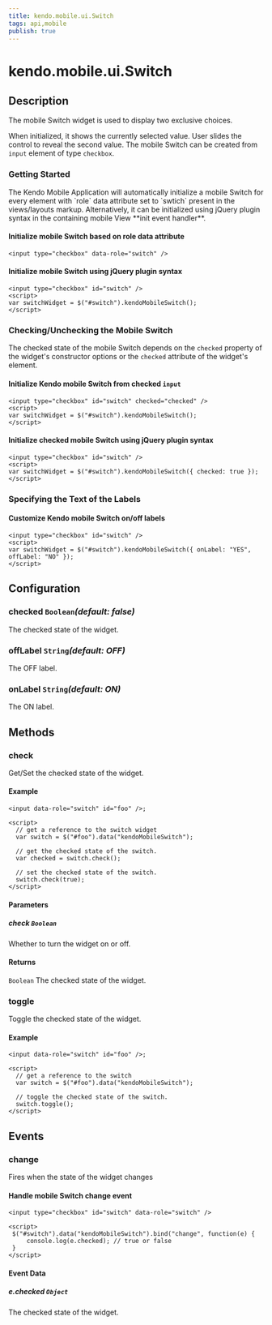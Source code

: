 ```yaml
---
title: kendo.mobile.ui.Switch
tags: api,mobile
publish: true
---
```


# kendo.mobile.ui.Switch

## Description



The mobile Switch widget is used to display two exclusive choices.

When initialized, it shows the currently selected value. User slides the control to reveal the second value.
The mobile Switch can be created from `input` element of type `checkbox`.

### Getting Started


<p> The Kendo Mobile Application will automatically initialize a mobile Switch for every element with `role` data attribute set to `swtich` present in the views/layouts markup.
Alternatively, it can be initialized using jQuery plugin syntax in the containing mobile View **init event handler**.

#### Initialize mobile Switch based on role data attribute

    <input type="checkbox" data-role="switch" />

#### Initialize mobile Switch using jQuery plugin syntax

    <input type="checkbox" id="switch" />
    <script>
    var switchWidget = $("#switch").kendoMobileSwitch();
    </script>

### Checking/Unchecking the Mobile Switch

The checked state of the mobile Switch depends on the `checked` property of the widget's constructor options
or the `checked` attribute of the widget's element.

#### Initialize Kendo mobile Switch from checked `input`

    <input type="checkbox" id="switch" checked="checked" />
    <script>
    var switchWidget = $("#switch").kendoMobileSwitch();
    </script>

#### Initialize checked mobile Switch using jQuery plugin syntax

    <input type="checkbox" id="switch" />
    <script>
    var switchWidget = $("#switch").kendoMobileSwitch({ checked: true });
    </script>

### Specifying the Text of the Labels

#### Customize Kendo mobile Switch on/off labels

    <input type="checkbox" id="switch" />
    <script>
    var switchWidget = $("#switch").kendoMobileSwitch({ onLabel: "YES", offLabel: "NO" });
    </script>

## Configuration

### checked `Boolean`*(default: false)*

 The checked state of the widget.

### offLabel `String`*(default: OFF)*

 The OFF label.

### onLabel `String`*(default: ON)*

 The ON label.

## Methods

### check

Get/Set the checked state of the widget.

#### Example

    <input data-role="switch" id="foo" />;
    
    <script>
      // get a reference to the switch widget
      var switch = $("#foo").data("kendoMobileSwitch");
    
      // get the checked state of the switch.
      var checked = switch.check();
    
      // set the checked state of the switch.
      switch.check(true);
    </script>

#### Parameters

##### check `Boolean`

Whether to turn the widget on or off.

#### Returns

`Boolean` The checked state of the widget.

### toggle

Toggle the checked state of the widget.

#### Example

    <input data-role="switch" id="foo" />;
    
    <script>
      // get a reference to the switch
      var switch = $("#foo").data("kendoMobileSwitch");
    
      // toggle the checked state of the switch.
      switch.toggle();
    </script>

## Events

### change

Fires when the state of the widget changes

#### Handle mobile Switch change event

    <input type="checkbox" id="switch" data-role="switch" />
    
    <script>
     $("#switch").data("kendoMobileSwitch").bind("change", function(e) {
         console.log(e.checked); // true or false
     }
    </script>

#### Event Data

##### e.checked `Object`

The checked state of the widget.